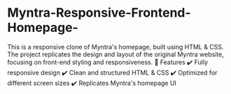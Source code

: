 # Myntra-Responsive-Frontend-Homepage-
This is a responsive clone of Myntra's homepage, built using HTML &amp; CSS. The project replicates the design and layout of the original Myntra website, focusing on front-end styling and responsiveness.  🚀 Features ✔️ Fully responsive design ✔️ Clean and structured HTML &amp; CSS ✔️ Optimized for different screen sizes ✔️ Replicates Myntra's homepage UI
